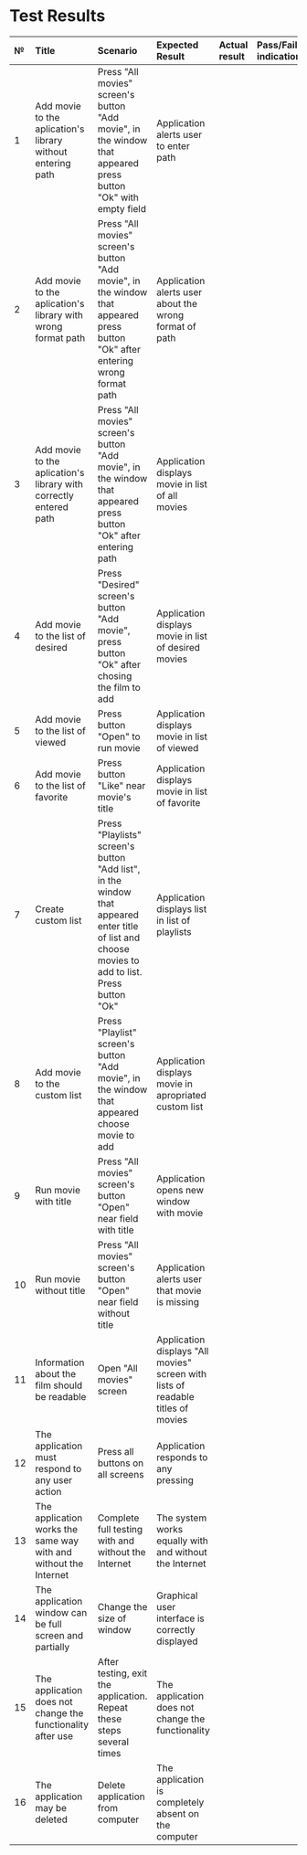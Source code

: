 # Test Results


| № | Title | Scenario | Expected Result | Actual result | Pass/Fail indication |
|:---|:---|:---|:---|:---|:---|
| 1 | Add movie to the aplication's library without entering path | Press "All movies" screen's button "Add movie", in the window that appeared press button "Ok" with empty field | Application alerts user to enter path |  |  |
| 2 | Add movie to the aplication's library with wrong format path | Press "All movies" screen's button "Add movie", in the window that appeared press button "Ok" after entering wrong format path | Application alerts user about the wrong format of path |  |  |
| 3 | Add movie to the aplication's library with correctly entered path| Press "All movies" screen's button "Add movie", in the window that appeared press button "Ok" after entering path | Application displays movie in list of all movies |  |  |
| 4 | Add movie to the list of desired | Press "Desired" screen's button "Add movie", press button "Ok" after chosing the film to add | Application displays movie in list of desired movies| | |
| 5 | Add movie to the list of viewed | Press button "Open" to run movie | Application displays movie in list of viewed |  |  |
| 6 | Add movie to the list of favorite | Press button "Like" near movie's title | Application displays movie in list of favorite |  |  |
| 7 | Create custom list | Press "Playlists" screen's button "Add list", in the window that appeared enter title of list and choose movies to add to list. Press button "Ok" | Application displays list in list of playlists |  |  |
| 8 | Add movie to the custom list | Press "Playlist" screen's button "Add movie", in the window that appeared choose movie to add | Application displays movie in apropriated custom list |  |  |
| 9 | Run movie with title | Press "All movies" screen's button "Open" near field with title | Application opens new window with movie |  |  |
| 10 | Run movie without title | Press "All movies" screen's button "Open" near field without title | Application alerts user that movie is missing |  |  |
| 11 | Information about the film should be readable | Open "All movies" screen | Application displays "All movies" screen with lists of readable titles of movies |  |  |
| 12 | The application must respond to any user action | Press all buttons on all screens | Application responds to any pressing |  |  | 
| 13 | The application works the same way with and without the Internet | Complete full testing with and without the Internet | The system works equally with and without the Internet |  |  |
| 14 | The application window can be full screen and partially | Сhange the size of window | Graphical user interface is correctly displayed |  |  |
| 15 | The application does not change the functionality after use | After testing, exit the application. Repeat these steps several times | The application does not change the functionality |  |  |
| 16 | The application may be deleted | Delete application from computer | The application is completely absent on the computer |  |  |
